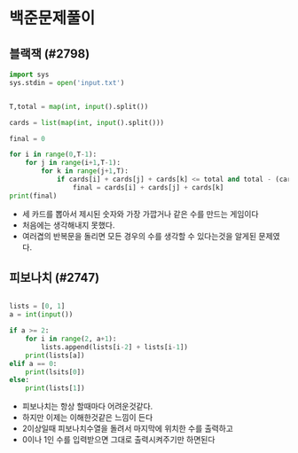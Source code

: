 # 백준문제풀이

## 블랙잭 (#2798)

```python
import sys
sys.stdin = open('input.txt')


T,total = map(int, input().split())

cards = list(map(int, input().split()))

final = 0

for i in range(0,T-1):
    for j in range(i+1,T-1):
        for k in range(j+1,T):
            if cards[i] + cards[j] + cards[k] <= total and total - (cards[i] + cards[j] + cards[k]) < total - final:
                final = cards[i] + cards[j] + cards[k]
print(final)
```

* 세 카드를 뽑아서 제시된 숫자와 가장 가깝거나 같은 수를 만드는 게임이다
* 처음에는 생각해내지 못했다.
* 여러겹의 반복문을 돌리면 모든 경우의 수를 생각할 수 있다는것을 알게된 문제였다.



## 피보나치 (#2747)

```python

lists = [0, 1]
a = int(input())

if a >= 2:
    for i in range(2, a+1):
        lists.append(lists[i-2] + lists[i-1])
    print(lists[a])
elif a == 0:
    print(lsits[0])
else:
    print(lists[1])

```

* 피보나치는 항상 할때마다 어려운것같다.
* 하지만 이제는 이해한것같은 느낌이 든다
* 2이상일때 피보나치수열을 돌려서 마지막에 위치한 수를 출력하고
* 0이나 1인 수를 입력받으면 그대로 출력시켜주기만 하면된다